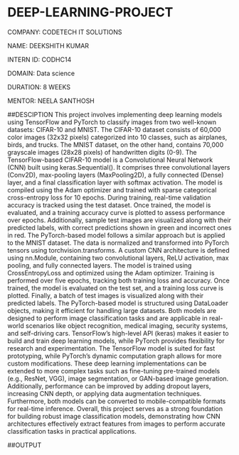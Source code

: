 # DEEP-LEARNING-PROJECT

COMPANY: CODETECH IT SOLUTIONS

NAME: DEEKSHITH KUMAR

INTERN ID: CODHC14

DOMAIN: Data science

DURATION: 8 WEEKS

MENTOR: NEELA SANTHOSH

##DESCIPTION
This project involves implementing deep learning models using TensorFlow and PyTorch to classify images from two well-known datasets: CIFAR-10 and MNIST. The CIFAR-10 dataset consists of 60,000 color images (32x32 pixels) categorized into 10 classes, such as airplanes, birds, and trucks. The MNIST dataset, on the other hand, contains 70,000 grayscale images (28x28 pixels) of handwritten digits (0-9). The TensorFlow-based CIFAR-10 model is a Convolutional Neural Network (CNN) built using keras.Sequential(). It comprises three convolutional layers (Conv2D), max-pooling layers (MaxPooling2D), a fully connected (Dense) layer, and a final classification layer with softmax activation. The model is compiled using the Adam optimizer and trained with sparse categorical cross-entropy loss for 10 epochs. During training, real-time validation accuracy is tracked using the test dataset. Once trained, the model is evaluated, and a training accuracy curve is plotted to assess performance over epochs. Additionally, sample test images are visualized along with their predicted labels, with correct predictions shown in green and incorrect ones in red. The PyTorch-based model follows a similar approach but is applied to the MNIST dataset. The data is normalized and transformed into PyTorch tensors using torchvision.transforms. A custom CNN architecture is defined using nn.Module, containing two convolutional layers, ReLU activation, max pooling, and fully connected layers. The model is trained using CrossEntropyLoss and optimized using the Adam optimizer. Training is performed over five epochs, tracking both training loss and accuracy. Once trained, the model is evaluated on the test set, and a training loss curve is plotted. Finally, a batch of test images is visualized along with their predicted labels. The PyTorch-based model is structured using DataLoader objects, making it efficient for handling large datasets. Both models are designed to perform image classification tasks and are applicable in real-world scenarios like object recognition, medical imaging, security systems, and self-driving cars. TensorFlow’s high-level API (keras) makes it easier to build and train deep learning models, while PyTorch provides flexibility for research and experimentation. The TensorFlow model is suited for fast prototyping, while PyTorch’s dynamic computation graph allows for more custom modifications. These deep learning implementations can be extended to more complex tasks such as fine-tuning pre-trained models (e.g., ResNet, VGG), image segmentation, or GAN-based image generation. Additionally, performance can be improved by adding dropout layers, increasing CNN depth, or applying data augmentation techniques. Furthermore, both models can be converted to mobile-compatible formats for real-time inference. Overall, this project serves as a strong foundation for building robust image classification models, demonstrating how CNN architectures effectively extract features from images to perform accurate classification tasks in practical applications.

##OUTPUT

